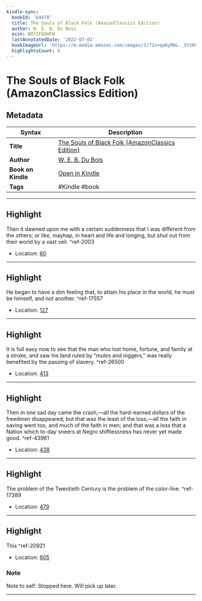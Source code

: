 ```yaml
---
kindle-sync:
  bookId: '64478'
  title: The Souls of Black Folk (AmazonClassics Edition)
  author: W. E. B. Du Bois
  asin: B071FQQHFB
  lastAnnotatedDate: '2022-07-02'
  bookImageUrl: 'https://m.media-amazon.com/images/I/71o+qaKyM0L._SY160.jpg'
  highlightsCount: 6
---
```

# The Souls of Black Folk (AmazonClassics Edition)

## Metadata

| Syntax | Description |
| ---------- | ---------- |
| **Title** | [The Souls of Black Folk (AmazonClassics Edition)](https://www.amazon.com/dp/B071FQQHFB) |
| **Author** | [W. E. B. Du Bois](https://www.amazon.com/W-E-B-Du-Bois/e/B001IGOCYA/ref=dp_byline_cont_ebooks_1) |
| **Book on Kindle** | <a href="kindle://book?action=open&asin=B071FQQHFB" target="_blank">Open in Kindle</a> |
| **Tags** | #Kindle #book |

---

## Highlight

Then it dawned upon me with a certain suddenness that I was different from the others; or like, mayhap, in heart and life and longing, but shut out from their world by a vast veil. ^ref-2003

- Location: [60](kindle://book?action=open&asin=B071FQQHFB&location=60)

---
## Highlight

He began to have a dim feeling that, to attain his place in the world, he must be himself, and not another. ^ref-17557

- Location: [127](kindle://book?action=open&asin=B071FQQHFB&location=127)

---
## Highlight

It is full easy now to see that the man who lost home, fortune, and family at a stroke, and saw his land ruled by “mules and niggers,” was really benefited by the passing of slavery. ^ref-26500

- Location: [413](kindle://book?action=open&asin=B071FQQHFB&location=413)

---
## Highlight

Then in one sad day came the crash,—all the hard-earned dollars of the freedmen disappeared; but that was the least of the loss,—all the faith in saving went too, and much of the faith in men; and that was a loss that a Nation which to-day sneers at Negro shiftlessness has never yet made good. ^ref-43961

- Location: [438](kindle://book?action=open&asin=B071FQQHFB&location=438)

---
## Highlight

The problem of the Twentieth Century is the problem of the color-line. ^ref-17389

- Location: [479](kindle://book?action=open&asin=B071FQQHFB&location=479)

---
## Highlight

This ^ref-20921

- Location: [605](kindle://book?action=open&asin=B071FQQHFB&location=605)

### Note
Note to self: Stopped here. Will pick up later.

---
